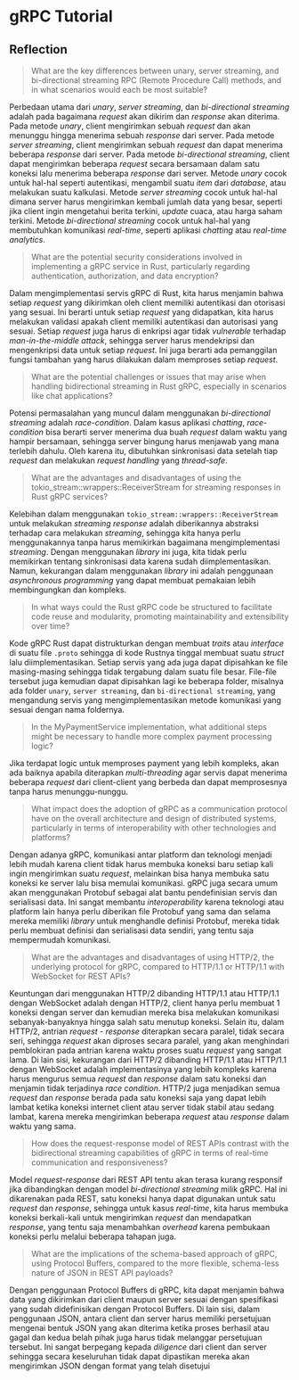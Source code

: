 # gRPC Tutorial
## Reflection
> What are the key differences between unary, server streaming, and bi-directional streaming RPC (Remote Procedure Call) methods, and in what scenarios would each be most suitable?

Perbedaan utama dari *unary*, *server streaming*, dan *bi-directional streaming* adalah pada bagaimana *request* akan dikirim dan *response* akan diterima. Pada metode *unary*, client mengirimkan sebuah *request* dan akan menunggu hingga menerima sebuah *response* dari server. Pada metode *server streaming*, client mengirimkan sebuah *request* dan dapat menerima beberapa *response* dari server. Pada metode *bi-directional streaming*, client dapat mengirimkan beberapa *request* secara bersamaan dalam satu koneksi lalu menerima beberapa *response* dari server. Metode *unary* cocok untuk hal-hal seperti autentikasi, mengambil suatu *item* dari *database*, atau melakukan suatu kalkulasi. Metode *server streaming* cocok untuk hal-hal dimana server harus mengirimkan kembali jumlah data yang besar, seperti jika client ingin mengetahui berita terkini, *update* cuaca, atau harga saham terkini. Metode *bi-directional streaming* cocok untuk hal-hal yang membutuhkan komunikasi *real-time*, seperti aplikasi *chatting* atau *real-time analytics*.

> What are the potential security considerations involved in implementing a gRPC service in Rust, particularly regarding authentication, authorization, and data encryption?

Dalam mengimplementasi servis gRPC di Rust, kita harus menjamin bahwa setiap *request* yang dikirimkan oleh client memiliki autentikasi dan otorisasi yang sesuai. Ini berarti untuk setiap *request* yang didapatkan, kita harus melakukan validasi apakah client memiliki autentikasi dan autorisasi yang sesuai. Setiap *request* juga harus di enkripsi agar tidak *vulnerable* terhadap *man-in-the-middle attack*, sehingga server harus mendekripsi dan mengenkripsi data untuk setiap *request*. Ini juga berarti ada pemanggilan fungsi tambahan yang harus dilakukan dalam memproses setiap *request*.

> What are the potential challenges or issues that may arise when handling bidirectional streaming in Rust gRPC, especially in scenarios like chat applications?

Potensi permasalahan yang muncul dalam menggunakan *bi-directional streaming* adalah *race-condition*. Dalam kasus aplikasi *chatting*, *race-condition* bisa berarti server menerima dua buah *request* dalam waktu yang hampir bersamaan, sehingga server bingung harus menjawab yang mana terlebih dahulu. Oleh karena itu, dibutuhkan sinkronisasi data setelah tiap *request* dan melakukan *request handling* yang *thread-safe*.

> What are the advantages and disadvantages of using the tokio_stream::wrappers::ReceiverStream for streaming responses in Rust gRPC services?

Kelebihan dalam menggunakan `tokio_stream::wrappers::ReceiverStream` untuk melakukan *streaming response* adalah diberikannya abstraksi terhadap cara melakukan *streaming*, sehingga kita hanya perlu menggunakannya tanpa harus memikirkan bagaimana mengimplementasi *streaming*. Dengan menggunakan *library* ini juga, kita tidak perlu memikirkan tentang sinkronisasi data karena sudah diimplementasikan. Namun, kekurangan dalam menggunakan *library* ini adalah penggunaan *asynchronous programming* yang dapat membuat pemakaian lebih membingungkan dan kompleks.

> In what ways could the Rust gRPC code be structured to facilitate code reuse and modularity, promoting maintainability and extensibility over time?

Kode gRPC Rust dapat distrukturkan dengan membuat *traits* atau *interface* di suatu file `.proto` sehingga di kode Rustnya tinggal membuat suatu *struct* lalu diimplementasikan. Setiap servis yang ada juga dapat dipisahkan ke file masing-masing sehingga tidak tergabung dalam suatu file besar. File-file tersebut juga kemudian dapat dipisahkan lagi ke beberapa folder, misalnya ada folder `unary`, `server streaming`, dan `bi-directional streaming`, yang mengandung servis yang mengimplementasikan metode komunikasi yang sesuai dengan nama foldernya.

> In the MyPaymentService implementation, what additional steps might be necessary to handle more complex payment processing logic?

Jika terdapat logic untuk memproses payment yang lebih kompleks, akan ada baiknya apabila diterapkan *multi-threading* agar servis dapat menerima beberapa *request* dari client-client yang berbeda dan dapat memprosesnya tanpa harus menunggu-nunggu.

> What impact does the adoption of gRPC as a communication protocol have on the overall architecture and design of distributed systems, particularly in terms of interoperability with other technologies and platforms?

Dengan adanya gRPC, komunikasi antar platform dan teknologi menjadi lebih mudah karena client tidak harus membuka koneksi baru setiap kali ingin mengirimkan suatu *request*, melainkan bisa hanya membuka satu koneksi ke server lalu bisa memulai komunikasi. gRPC juga secara umum akan menggunakan Protobuf sebagai alat bantu pendefinisian servis dan serialisasi data. Ini sangat membantu *interoperability* karena teknologi atau platform lain hanya perlu diberikan file Protobuf yang sama dan selama mereka memiliki *library* untuk menghandle definisi Protobuf, mereka tidak perlu membuat definisi dan serialisasi data sendiri, yang tentu saja mempermudah komunikasi.

> What are the advantages and disadvantages of using HTTP/2, the underlying protocol for gRPC, compared to HTTP/1.1 or HTTP/1.1 with WebSocket for REST APIs?

Keuntungan dari menggunakan HTTP/2 dibanding HTTP/1.1 atau HTTP/1.1 dengan WebSocket adalah dengan HTTP/2, client hanya perlu membuat 1 koneksi dengan server dan kemudian mereka bisa melakukan komunikasi sebanyak-banyaknya hingga salah satu menutup koneksi. Selain itu, dalam HTTP/2, antrian *request* - *response* diterapkan secara paralel, tidak secara seri, sehingga *request* akan diproses secara paralel, yang akan menghindari pemblokiran pada antrian karena waktu proses suatu *request* yang sangat lama. Di lain sisi, kekurangan dari HTTP/2 dibanding HTTP/1.1 atau HTTP/1.1 dengan WebSocket adalah implementasinya yang lebih kompleks karena harus mengurus semua *request* dan *response* dalam satu koneksi dan menjamin tidak terjadinya *race condition*. HTTP/2 juga menjadikan semua *request* dan *response* berada pada satu koneksi saja yang dapat lebih lambat ketika koneksi internet client atau server tidak stabil atau sedang lambat, karena mereka mengirimkan beberapa *request* atau *response* dalam waktu yang sama.

> How does the request-response model of REST APIs contrast with the bidirectional streaming capabilities of gRPC in terms of real-time communication and responsiveness?

Model *request-response* dari REST API tentu akan terasa kurang responsif jika dibandingkan dengan model *bi-directional streaming* milik gRPC. Hal ini dikarenakan pada REST, satu koneksi hanya dapat digunakan untuk satu *request* dan *response*, sehingga untuk kasus *real-time*, kita harus membuka koneksi berkali-kali untuk mengirimkan *request* dan mendapatkan *response*, yang tentu saja menambahkan *overhead* karena pembukaan koneksi perlu melalui beberapa tahapan juga.

> What are the implications of the schema-based approach of gRPC, using Protocol Buffers, compared to the more flexible, schema-less nature of JSON in REST API payloads?

Dengan penggunaan Protocol Buffers di gRPC, kita dapat menjamin bahwa data yang dikirimkan dari client maupun server sesuai dengan spesifikasi yang sudah didefinisikan dengan Protocol Buffers. Di lain sisi, dalam penggunaan JSON, antara client dan server harus memiliki persetujuan mengenai bentuk JSON yang akan diterima ketika proses berhasil atau gagal dan kedua belah pihak juga harus tidak melanggar persetujuan tersebut. Ini sangat berpegang kepada *diligence* dari client dan server sehingga secara keseluruhan tidak dapat dipastikan mereka akan mengirimkan JSON dengan format yang telah disetujui
